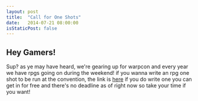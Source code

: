 ```yaml
---
layout: post
title:  "Call for One Shots"
date:   2014-07-21 08:00:00
isStaticPost: false
---
```


## Hey Gamers!

Sup? as ye may have heard, we're gearing up for warpcon and every year we have rpgs going on during the weekend! if you wanna write an rpg one shot to be run at the convention, the link is [here](https://forms.gle/7eJPtQwGJpopgaQa6) if you do write one you can get in for free and there's no deadline as of right now so take your time if you want!

